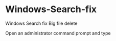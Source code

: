 # Windows-Search-fix
Windows Search fix Big file delete 

Open an administrator command prompt and type
